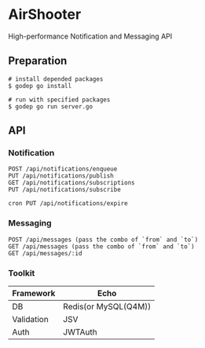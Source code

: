 AirShooter
====

High-performance Notification and Messaging API

## Preparation

```
# install depended packages
$ godep go install

# run with specified packages
$ godep go run server.go
```


## API

### Notification

```
POST /api/notifications/enqueue
PUT /api/notifications/publish
GET /api/notifications/subscriptions
PUT /api/notifications/subscribe

cron PUT /api/notifications/expire
```

### Messaging

```
POST /api/messages (pass the combo of `from` and `to`)
GET /api/messages (pass the combo of `from` and `to`)
GET /api/messages/:id
```

### Toolkit

| Framework | Echo |
| --- | --- |
| DB | Redis(or MySQL(Q4M)) |
| Validation | JSV |
| Auth | JWTAuth |

